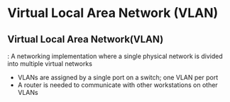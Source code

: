 
# Virtual Local Area Network (VLAN)


## Virtual Local Area Network(VLAN)
 : A networking implementation where a single physical network is divided into multiple virtual networks
 * VLANs are assigned by a single port on a switch; one VLAN per port
 * A router is needed to communicate with other workstations on other VLANs


